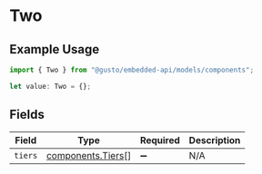 # Two

## Example Usage

```typescript
import { Two } from "@gusto/embedded-api/models/components";

let value: Two = {};
```

## Fields

| Field                                                  | Type                                                   | Required                                               | Description                                            |
| ------------------------------------------------------ | ------------------------------------------------------ | ------------------------------------------------------ | ------------------------------------------------------ |
| `tiers`                                                | [components.Tiers](../../models/components/tiers.md)[] | :heavy_minus_sign:                                     | N/A                                                    |